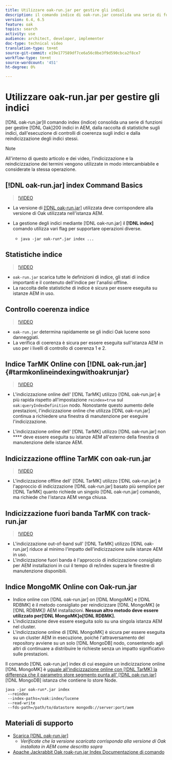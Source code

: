 ```yaml
---
title: Utilizzare oak-run.jar per gestire gli indici
description: il comando indice di oak-run.jar consolida una serie di funzioni per gestire gli indici Oak in AEM, dalla raccolta delle statistiche di indice, dall'esecuzione dei controlli di coerenza dell'indice e dalla reindicizzazione degli indici stessi.
version: 6.4, 6.5
feature: oak
topics: search
activity: use
audience: architect, developer, implementer
doc-type: technical video
translation-type: tm+mt
source-git-commit: e19e177589df7ce6a56c0be3f9d590cbca2f8ce7
workflow-type: tm+mt
source-wordcount: '451'
ht-degree: 0%

---
```



# Utilizzare oak-run.jar per gestire gli indici

[!DNL oak-run.jar]Il comando index (indice) consolida una serie di funzioni per gestire [!DNL Oak]200 indici in AEM, dalla raccolta di statistiche sugli indici, dall&#39;esecuzione di controlli di coerenza sugli indici e dalla reindicizzazione degli indici stessi.

>[!NOTE]
>
>All&#39;interno di questo articolo e dei video, l&#39;indicizzazione e la reindicizzazione dei termini vengono utilizzate in modo intercambiabile e considerate la stessa operazione.

## [!DNL oak-run.jar] index Command Basics

>[!VIDEO](https://video.tv.adobe.com/v/21475/?quality=9&learn=on)

* La versione di [[!DNL oak-run.jar]](https://repository.apache.org/service/local/artifact/maven/redirect?r=releases&amp;g=org.apache.jackrabbit&amp;a=oak-run&amp;v=1.8.0) utilizzata deve corrispondere alla versione di Oak utilizzata nell&#39;istanza AEM.
* La gestione degli indici mediante [!DNL oak-run.jar] il **[!DNL index]** comando utilizza vari flag per supportare operazioni diverse.

   * `java -jar oak-run*.jar index ...`

## Statistiche indice

>[!VIDEO](https://video.tv.adobe.com/v/21477/?quality=12&learn=on)

* `oak-run.jar` scarica tutte le definizioni di indice, gli stati di indice importanti e il contenuto dell&#39;indice per l&#39;analisi offline.
* La raccolta delle statistiche di indice è sicura per essere eseguita su istanze AEM in uso.

## Controllo coerenza indice

>[!VIDEO](https://video.tv.adobe.com/v/21476/?quality=12&learn=on)

* `oak-run.jar` determina rapidamente se gli indici Oak lucene sono danneggiati.
* La verifica di coerenza è sicura per essere eseguita sull&#39;istanza AEM in uso per i livelli di controllo di coerenza 1 e 2.

## Indice TarMK Online con [!DNL oak-run.jar] {#tarmkonlineindexingwithoakrunjar}

>[!VIDEO](https://video.tv.adobe.com/v/21479/?quality=12&learn=on)

* L&#39;indicizzazione online dell&#39; [!DNL TarMK] utilizzo [!DNL oak-run.jar] è più rapida rispetto all&#39;impostazione `reindex=true` sul `oak:queryIndexDefinition` nodo. Nonostante questo aumento delle prestazioni, l&#39;indicizzazione online che utilizza [!DNL oak-run.jar] continua a richiedere una finestra di manutenzione per eseguire l&#39;indicizzazione.

* L&#39;indicizzazione online dell&#39; [!DNL TarMK] utilizzo [!DNL oak-run.jar] non **** deve essere eseguita su istanze AEM all&#39;esterno della finestra di manutenzione delle istanze AEM.

## Indicizzazione offline TarMK con oak-run.jar

>[!VIDEO](https://video.tv.adobe.com/v/21478/?quality=12&learn=on)

* L&#39;indicizzazione offline dell&#39; [!DNL TarMK] utilizzo [!DNL oak-run.jar] è l&#39;approccio di indicizzazione [!DNL oak-run.jar] basato più semplice per [!DNL TarMK] quanto richiede un singolo [!DNL oak-run.jar] comando, ma richiede che l&#39;istanza AEM venga chiusa.

## Indicizzazione fuori banda TarMK con track-run.jar

>[!VIDEO](https://video.tv.adobe.com/v/21480/?quality=12&learn=on)

* L&#39;indicizzazione out-of-band sull&#39; [!DNL TarMK] utilizzo [!DNL oak-run.jar] riduce al minimo l&#39;impatto dell&#39;indicizzazione sulle istanze AEM in uso.
* L&#39;indicizzazione fuori banda è l&#39;approccio di indicizzazione consigliato per AEM installazioni in cui il tempo di re/index supera le finestre di manutenzione disponibili.

## Indice MongoMK Online con Oak-run.jar

* Indice online con [!DNL oak-run.jar] on [!DNL MongoMK] e [!DNL RDBMK] è il metodo consigliato per reindicizzare [!DNL MongoMK] (e [!DNL RDBMK]) AEM installazioni. **Nessun altro metodo deve essere utilizzato per[!DNL MongoMK]o[!DNL RDBMK].**
* L&#39;indicizzazione deve essere eseguita solo su una singola istanza AEM nel cluster.
* L&#39;indicizzazione online di [!DNL MongoMK] è sicura per essere eseguita su un cluster AEM in esecuzione, poiché l&#39;attraversamento del repository avviene su un solo [!DNL MongoDB] nodo, consentendo agli altri di continuare a distribuire le richieste senza un impatto significativo sulle prestazioni.

Il comando [!DNL oak-run.jar] index di cui eseguire un indicizzazione online [!DNL MongoMK] è [uguale all&#39;indicizzazione online con [!DNL TarMK] la differenza che il parametro store segmento punta all&#39; [!DNL oak-run.jar]](#tarmkonlineindexingwithoakrunjar) [!DNL MongoDB] istanza che contiene lo store Node.

```
java -jar oak-run*.jar index
 --reindex
 --index-paths=/oak:index/lucene
 --read-write
 --fds-path=/path/to/datastore mongodb://server:port/aem
```

## Materiali di supporto

* [Scarica [!DNL oak-run.jar]](https://repository.apache.org/#nexus-search;gav~org.apache.jackrabbit~oak-run~~~~kw,versionexpand)
   * *Verificate che la versione scaricata corrisponda alla versione di Oak installata in AEM come descritto sopra*
* [Apache Jackrabbit Oak roak-run.jar Index Documentazione di comando](https://jackrabbit.apache.org/oak/docs/query/oak-run-indexing.html)
